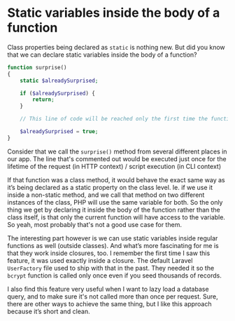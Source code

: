# Static variables inside the body of a function

Class properties being declared as `static` is nothing new. But did you know that we can declare static variables inside the body of a function?
```php
function surprise()
{
    static $alreadySurprised;

    if ($alreadySurprised) {
        return;
    }

    // This line of code will be reached only the first time the function is being called

    $alreadySurprised = true;
}
```
Consider that we call the `surprise()` method from several different places in our app. The line that's commented out would be executed just once for the lifetime of the request (in HTTP context) / script execution (in CLI context)

If that function was a class method, it would behave the exact same way as it’s being declared as a static property on the class level. Ie. if we use it inside a non-static method, and we call that method on two different instances of the class, PHP will use the same variable for both. So the only thing we get by declaring it inside the body of the function rather than the class itself, is that only the current function will have access to the variable. So yeah, most probably that's not a good use case for them.

The interesting part however is we can use static variables inside regular functions as well (outside classes). And what’s more fascinating for me is that they work inside closures, too. I remember the first time I saw this feature, it was used exactly inside a closure. The default Laravel `UserFactory` file used to ship with that in the past. They needed it so the `bcrypt` function is called only once even if you seed thousands of records.

I also find this feature very useful when I want to lazy load a database query, and to make sure it's not called more than once per request. Sure, there are other ways to achieve the same thing, but I like this approach because it’s short and clean.
